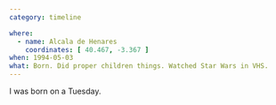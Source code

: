 ```yaml
---
category: timeline

where:
  - name: Alcala de Henares
    coordinates: [ 40.467, -3.367 ]
when: 1994-05-03
what: Born. Did proper children things. Watched Star Wars in VHS.
---
```


I was born on a Tuesday.